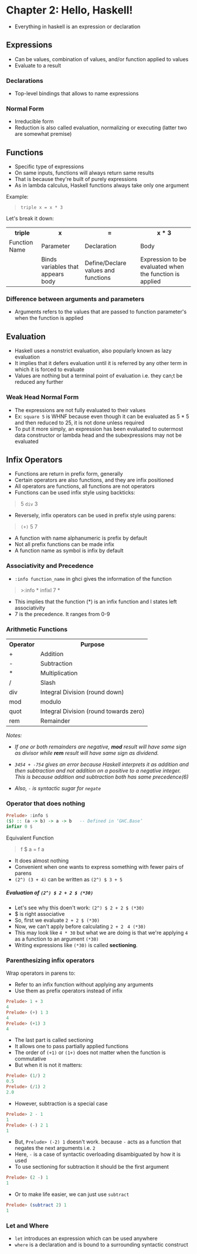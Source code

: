 # Chapter 2: Hello, Haskell!

- Everything in haskell is an expression or declaration

## Expressions
- Can be values, combination of values, and/or function applied to values
- Evaluate to a result

### Declarations
- Top-level bindings that allows to name expressions

### Normal Form
- Irreducible form
- Reduction is also called evaluation, normalizing or executing (latter two are somewhat premise)

## Functions
- Specific type of expressions
- On same inputs, functions will always return same results
- That is because they're built of purely expressions
- As in lambda calculus, Haskell functions always take only one argument

Example:
> `triple x = x * 3`

Let's break it down:
<table>
    <tr>
        <th>triple</th>
        <th>x</th>
        <th>=</th>
        <th>x * 3</th>
    </tr>
    <tr>
        <td>Function Name</td>
        <td>Parameter</td>
        <td>Declaration</td>
        <td>Body</td>
    </tr>
    <tr>
        <td></td>
        <td>Binds variables that appears body</td>
        <td>Define/Declare values and functions</td>
        <td>Expression to be evaluated when the function is applied</td>
    </tr>
</table>

### Difference between arguments and parameters
- Arguments refers to the values that are passed to function parameter's when the function is applied

## Evaluation
- Haskell uses a nonstrict evaluation, also popularly known as lazy evaluation
- It implies that it defers evaluation until it is referred by any other term in which it is forced to evaluate
- Values are nothing but a terminal point of evaluation i.e. they can;t be reduced any further

### Weak Head Normal Form
- The expressions are not fully evaluated to their values
- Ex: `square 5` is WHNF because even though it can be evaluated as 5 * 5 and then reduced to 25, it is not done unless required
- To put it more simply, an expression has been evaluated to outermost data constructor or lambda head and the subexpressions may not be evaluated

## Infix Operators
- Functions are return in prefix form, generally
- Certain operators are also functions, and they are infix positioned
- All operators are functions, all functions are not operators
- Functions can be used infix style using backticks:
> 5 `div` 3
- Reversely, infix operators can be used in prefix style using parens:
> `(+)` 5 7
- A function with name alphanumeric is prefix by default
- Not all prefix functions can be made infix
- A function name as symbol is infix by default

### Associativity and Precedence
- `:info function_name` in ghci gives the information of the function
> \>:info * 
> infixl 7 *
- This implies that the function (*) is an infix function and l states left associativity
- 7 is the precedence. It ranges from 0-9

### Arithmetic Functions
<table>
    <tr>
        <th>Operator</th>
        <th>Purpose</th>
    </tr>
    <tr>
        <td>+</td>
        <td>Addition</td>
    </tr>
    <tr>
        <td>-</td>
        <td>Subtraction</td>
    </tr>
    <tr>
        <td>*</td>
        <td>Multiplication</td>
    </tr>
    <tr>
        <td>/</td>
        <td>Slash</td>
    </tr>
    <tr>
        <td>div</td>
        <td>Integral Division (round down)</td>
    </tr>
    <tr>
        <td>mod</td>
        <td>modulo</td>
    </tr>
    <tr>
        <td>quot</td>
        <td>Integral Division (round towards zero)</td>
    </tr>
    <tr>
        <td>rem</td>
        <td>Remainder</td>
    </tr>
</table>

*Notes:*
- *If one or both remainders are negative, <b>mod</b> result will have same sign as divisor while <b>rem</b> result will have same sign as dividend.*

- *`3454 + -754` gives an error because Haskell interprets it as addition and then subtraction and not addition on a positive to a negative integer. This is because addition and subtraction both has same precedence(6)*

- *Also, `-` is syntactic sugar for `negate`*

### Operator that does nothing
```Haskell
Prelude> :info $
($) :: (a -> b) -> a -> b 	-- Defined in ‘GHC.Base’
infixr 0 $
```
Equivalent Function
> f $ a = f a
- It does almost nothing
- Convenient when one wants to express something with fewer pairs of parens
- `(2^) (3 + 4)` can be written as `(2^) $ 3 + 5`

##### Evaluation of `(2^) $ 2 + 2 $ (*30)`
- Let's see why this doen't work:
`(2^) $ 2 + 2 $ (*30)`
- $ is right associative
- So, first we evaluate `2 + 2 $ (*30)`
- Now, we can't apply before calculating `2 + 2`
` 4 (*30)`
- This may look like `4 * 30` but what we are doing is that we're applying `4` as a function to an argument `(*30)`
- Writing expressions like `(*30)` is called <b>sectioning</b>.

### Parenthesizing infix operators

Wrap operators in parens to:
- Refer to an infix function without applying any arguments
- Use them as prefix operators instead of infix

```Haskell
Prelude> 1 + 3
4
Prelude> (+) 1 3
4
Prelude> (+1) 3
4
```

- The last part is called sectioning
- It allows one to pass partially applied functions
- The order of `(+1)` or `(1+)` does not matter when the function is commutative
- But when it is not it matters:

```Haskell
Prelude> (1/) 2
0.5
Prelude> (/1) 2
2.0
```

- However, subtraction is a special case

```Haskell
Prelude> 2 - 1
1
Prelude> (-) 2 1
1
```

- But, `Prelude> (-2) 1` doesn't work. because `-` acts as a function that negates the next arguments i.e. `2`
- Here, `-` is a case of syntactic overloading disambiguated by how it is used
- To use sectioning for subtraction it should be the first argument

```Haskell
Prelude> (2 -) 1
1
```

- Or to make life easier, we can just use `subtract`
```Haskell
Prelude> (subtract 2) 1
1
```

### Let and Where

- `let` introduces an expression which can be used anywhere
- `where` is a declaration and is bound to a surrounding syntactic construct
